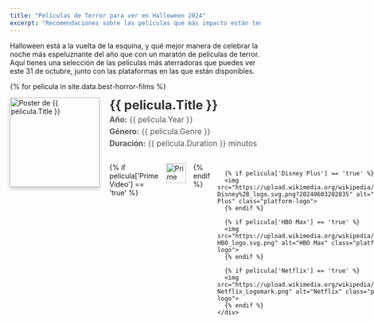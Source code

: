 ```yaml
---
title: "Películas de Terror para ver en Halloween 2024"
excerpt: "Recomendaciones sobre las películas que más impacto están teniendo este 2024 para hacer maratón"
---
```

<head>
  <style>
    .pelicula {
      display: flex;
      align-items: flex-start;
      gap: 20px;
      margin-bottom: 30px;
    }
    .poster{
      width: 180px;
      height: auto;
      box-shadow: 0px 4px 8px rgba(0, 0, 0, 0.2);
    }
    .pelicula-details {
      max-width: 600px;
    }
    .pelicula-title {
      font-size: 1.8em;
      color: #333;
      margin: 0;
    }
    .pelicula-info p {
      font-size: 1.1em;
      color: #555;
      margin: 5px 0;
    }
    .pelicula-description {
      font-size: 0.8rem !important;
      color: #666;
      margin-top: 10px;
    }
    .plataformas {
      display: flex;
      gap: 15px;
      margin-top: 30px;
    }
    .platform-logo {
      width: auto;
      height: 40px;
      transition: transform 0.3s;
    }
    .platform-logo:hover {
      transform: scale(1.1);
    }
    hr {
      border: 1px solid #ccc;
      margin-top: 20px;
    }
  </style>
</head>

Halloween está a la vuelta de la esquina, y qué mejor manera de celebrar la noche más espeluznante del año que con un maratón de películas de terror. Aquí tienes una selección de las películas más aterradoras que puedes ver este 31 de octubre, junto con las plataformas en las que están disponibles.

{% for pelicula in site.data.best-horror-films %}
<div class="pelicula">
  <img class="poster" src="{{ pelicula.Poster }}" alt="Poster de {{ pelicula.Title }}">
  <div class="pelicula-details">
    <h3 class="pelicula-title">{{ pelicula.Title }}</h3>
    <div class="pelicula-info">
      <p><strong>Año:</strong> {{ pelicula.Year }}</p>
      <p><strong>Género:</strong> {{ pelicula.Genre }}</p>
      <p><strong>Duración:</strong> {{ pelicula.Duration }} minutos</p>
    </div>
    <div class="plataformas">
      {% if pelicula['Prime Video'] == 'true' %}
      <img src="https://upload.wikimedia.org/wikipedia/commons/thumb/4/43/Amazon_Prime_Video_logo_%282022%29.svg/640px-Amazon_Prime_Video_logo_%282022%29.svg.png" alt="Prime Video" class="platform-logo">
      {% endif %}

      {% if pelicula['Disney Plus'] == 'true' %}
      <img src="https://upload.wikimedia.org/wikipedia/commons/thumb/3/3e/Disney%2B_logo.svg/800px-Disney%2B_logo.svg.png?20240603202835" alt="Disney Plus" class="platform-logo">
      {% endif %}

      {% if pelicula['HBO Max'] == 'true' %}
      <img src="https://upload.wikimedia.org/wikipedia/commons/thumb/d/de/HBO_logo.svg/640px-HBO_logo.svg.png" alt="HBO Max" class="platform-logo">
      {% endif %}

      {% if pelicula['Netflix'] == 'true' %}
      <img src="https://upload.wikimedia.org/wikipedia/commons/thumb/e/ea/Netflix_Logomark.png/640px-Netflix_Logomark.png" alt="Netflix" class="platform-logo">
      {% endif %}
    </div>
  </div>
</div>
<p class="pelicula-description"><strong>Descripción: </strong>{{ pelicula.Description }}</p>
<hr>
{% endfor %}
